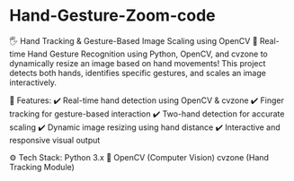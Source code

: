 # Hand-Gesture-Zoom-code

🖐️ Hand Tracking & Gesture-Based Image Scaling using OpenCV
🚀 Real-time Hand Gesture Recognition using Python, OpenCV, and cvzone to dynamically resize an image based on hand movements! This project detects both hands, identifies specific gestures, and scales an image interactively.

📌 Features:
✔️ Real-time hand detection using OpenCV & cvzone
✔️ Finger tracking for gesture-based interaction
✔️ Two-hand detection for accurate scaling
✔️ Dynamic image resizing using hand distance
✔️ Interactive and responsive visual output

⚙️ Tech Stack:
Python 3.x 🐍
OpenCV (Computer Vision)
cvzone (Hand Tracking Module)
